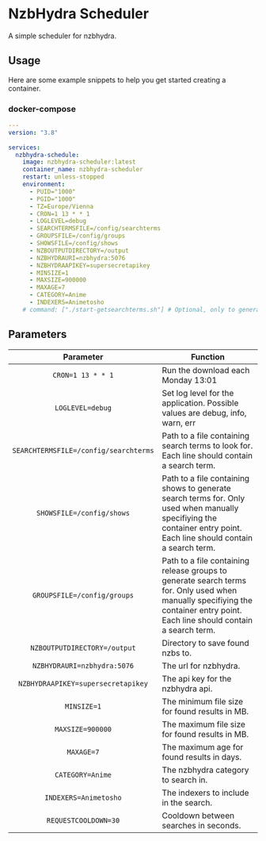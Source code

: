 # NzbHydra Scheduler
A simple scheduler for nzbhydra.

## Usage

Here are some example snippets to help you get started creating a container.

### docker-compose

```yaml
---
version: "3.8"
   
services:
  nzbhydra-schedule:
    image: nzbhydra-scheduler:latest
    container_name: nzbhydra-scheduler
    restart: unless-stopped
    environment:
      - PUID="1000"
      - PGID="1000"
      - TZ=Europe/Vienna
      - CRON=1 13 * * 1
      - LOGLEVEL=debug
      - SEARCHTERMSFILE=/config/searchterms
      - GROUPSFILE=/config/groups
      - SHOWSFILE=/config/shows
      - NZBOUTPUTDIRECTORY=/output
      - NZBHYDRAURI=nzbhydra:5076
      - NZBHYDRAAPIKEY=supersecretapikey
      - MINSIZE=1
      - MAXSIZE=900000
      - MAXAGE=7
      - CATEGORY=Anime
      - INDEXERS=Animetosho
    # command: ["./start-getsearchterms.sh"] # Optional, only to generate new search terms
```


## Parameters

| Parameter | Function |
| :----: | --- |
| `CRON=1 13 * * 1` | Run the download each Monday 13:01 |
| `LOGLEVEL=debug` | Set log level for the application. Possible values are debug, info, warn, err |
| `SEARCHTERMSFILE=/config/searchterms` | Path to a file containing search terms to look for. Each line should contain a search term. |
| `SHOWSFILE=/config/shows` | Path to a file containing shows to generate search terms for. Only used when manually specifiying the container entry point. Each line should contain a search term. |
| `GROUPSFILE=/config/groups` | Path to a file containing release groups to generate search terms for. Only used when manually specifiying the container entry point. Each line should contain a search term. |
| `NZBOUTPUTDIRECTORY=/output` | Directory to save found nzbs to. |
| `NZBHYDRAURI=nzbhydra:5076` | The url for nzbhydra.  |
| `NZBHYDRAAPIKEY=supersecretapikey` | The api key for the nzbhydra api. |
| `MINSIZE=1` | The minimum file size for found results in MB. |
| `MAXSIZE=900000` | The maximum file size for found results in MB. |
| `MAXAGE=7` | The maximum age for found results in days. |
| `CATEGORY=Anime` | The nzbhydra category to search in. |
| `INDEXERS=Animetosho` | The indexers to include in the search. |
| `REQUESTCOOLDOWN=30` | Cooldown between searches in seconds. |
